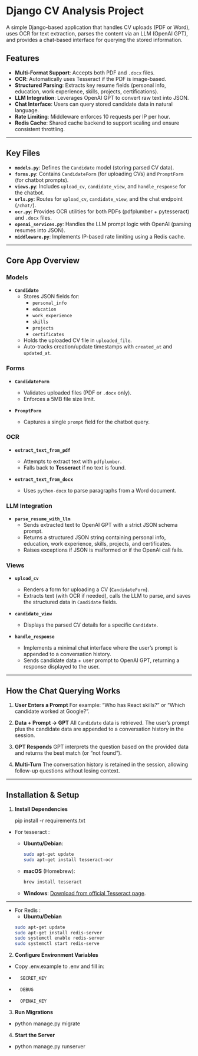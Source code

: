 # Django CV Analysis Project

A simple Django-based application that handles CV uploads (PDF or Word), uses OCR for text extraction, parses the content via an LLM (OpenAI GPT), and provides a chat-based interface for querying the stored information.

## Features
- **Multi-Format Support**: Accepts both PDF and `.docx` files.
- **OCR**: Automatically uses Tesseract if the PDF is image-based.
- **Structured Parsing**: Extracts key resume fields (personal info, education, work experience, skills, projects, certifications).
- **LLM Integration**: Leverages OpenAI GPT to convert raw text into JSON.
- **Chat Interface**: Users can query stored candidate data in natural language.
- **Rate Limiting**: Middleware enforces 10 requests per IP per hour.
- **Redis Cache**: Shared cache backend to support scaling and ensure consistent throttling.

---

## Key Files
- **`models.py`**: Defines the `Candidate` model (storing parsed CV data).
- **`forms.py`**: Contains `CandidateForm` (for uploading CVs) and `PromptForm` (for chatbot prompts).
- **`views.py`**: Includes `upload_cv`, `candidate_view`, and `handle_response` for the chatbot.
- **`urls.py`**: Routes for `upload_cv`, `candidate_view`, and the chat endpoint (`/chat/`).
- **`ocr.py`**: Provides OCR utilities for both PDFs (pdfplumber + pytesseract) and `.docx` files.
- **`openai_services.py`**: Handles the LLM prompt logic with OpenAI (parsing resumes into JSON).
- **`middleware.py`**: Implements IP-based rate limiting using a Redis cache.

---

## Core App Overview

### Models

- **`Candidate`**
  - Stores JSON fields for:
    - `personal_info`
    - `education`
    - `work_experience`
    - `skills`
    - `projects`
    - `certificates`
  - Holds the uploaded CV file in `uploaded_file`.
  - Auto-tracks creation/update timestamps with `created_at` and `updated_at`.

### Forms

- **`CandidateForm`**
  - Validates uploaded files (PDF or `.docx` only).
  - Enforces a 5MB file size limit.

- **`PromptForm`**
  - Captures a single `prompt` field for the chatbot query.

### OCR

- **`extract_text_from_pdf`**
  - Attempts to extract text with `pdfplumber`.
  - Falls back to **Tesseract** if no text is found.

- **`extract_text_from_docx`**
  - Uses `python-docx` to parse paragraphs from a Word document.

### LLM Integration

- **`parse_resume_with_llm`**
  - Sends extracted text to OpenAI GPT with a strict JSON schema prompt.
  - Returns a structured JSON string containing personal info, education, work experience, skills, projects, and certificates.
  - Raises exceptions if JSON is malformed or if the OpenAI call fails.

### Views

- **`upload_cv`**
  - Renders a form for uploading a CV (`CandidateForm`).
  - Extracts text (with OCR if needed), calls the LLM to parse, and saves the structured data in `Candidate` fields.

- **`candidate_view`**
  - Displays the parsed CV details for a specific `Candidate`.

- **`handle_response`**
  - Implements a minimal chat interface where the user’s prompt is appended to a conversation history.
  - Sends candidate data + user prompt to OpenAI GPT, returning a response displayed to the user.

---

## How the Chat Querying Works

1. **User Enters a Prompt**
   For example: “Who has React skills?” or “Which candidate worked at Google?”.

2. **Data + Prompt → GPT**
   All `Candidate` data is retrieved. The user’s prompt plus the candidate data are appended to a conversation history in the session.

3. **GPT Responds**
   GPT interprets the question based on the provided data and returns the best match (or “not found”).

4. **Multi-Turn**
   The conversation history is retained in the session, allowing follow-up questions without losing context.

---
## Installation & Setup

1. **Install Dependencies**

    pip install -r requirements.txt

- For tesseract :

   - **Ubuntu/Debian**:
     ```bash
     sudo apt-get update
     sudo apt-get install tesseract-ocr
     ```
   - **macOS** (Homebrew):
     ```bash
     brew install tesseract
     ```
   - **Windows**: [Download from official Tesseract page](https://github.com/UB-Mannheim/tesseract/wiki).
---
- For Redis :
    - **Ubuntu/Debian**
     ```bash
    sudo apt-get update
    sudo apt-get install redis-server
    sudo systemctl enable redis-server
    sudo systemctl start redis-serve
     ```

2. **Configure Environment Variables**

-   Copy .env.example to .env and fill in:
-       SECRET_KEY
-       DEBUG
-       OPENAI_KEY


3. **Run Migrations**

-   python manage.py migrate


4. **Start the Server**

-   python manage.py runserver

